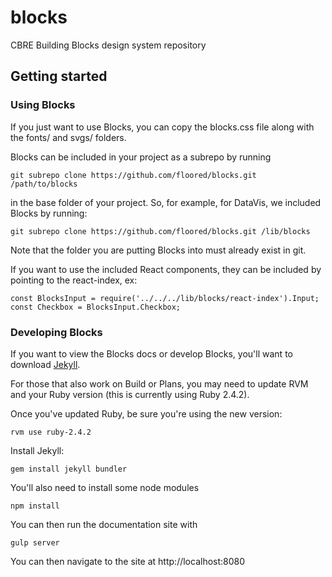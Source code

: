 # blocks

CBRE Building Blocks design system repository

## Getting started

### Using Blocks

If you just want to use Blocks, you can copy the blocks.css file along with the fonts/ and svgs/ folders.

Blocks can be included in your project as a subrepo by running
```
git subrepo clone https://github.com/floored/blocks.git /path/to/blocks
```
in the base folder of your project. So, for example, for DataVis, we included Blocks by running:
```
git subrepo clone https://github.com/floored/blocks.git /lib/blocks
```

Note that the folder you are putting Blocks into must already exist in git.

If you want to use the included React components, they can be included by pointing to the react-index, ex:
```
const BlocksInput = require('../../../lib/blocks/react-index').Input;
const Checkbox = BlocksInput.Checkbox;
```

### Developing Blocks

If you want to view the Blocks docs or develop Blocks, you'll want to download [Jekyll](https://jekyllrb.com/).

For those that also work on Build or Plans, you may need to update RVM and your Ruby version (this is currently using Ruby 2.4.2).

Once you've updated Ruby, be sure you're using the new version:
```
rvm use ruby-2.4.2
```

Install Jekyll:
```
gem install jekyll bundler
```

You'll also need to install some node modules

```
npm install
```

You can then run the documentation site with

```
gulp server
```

You can then navigate to the site at http://localhost:8080
